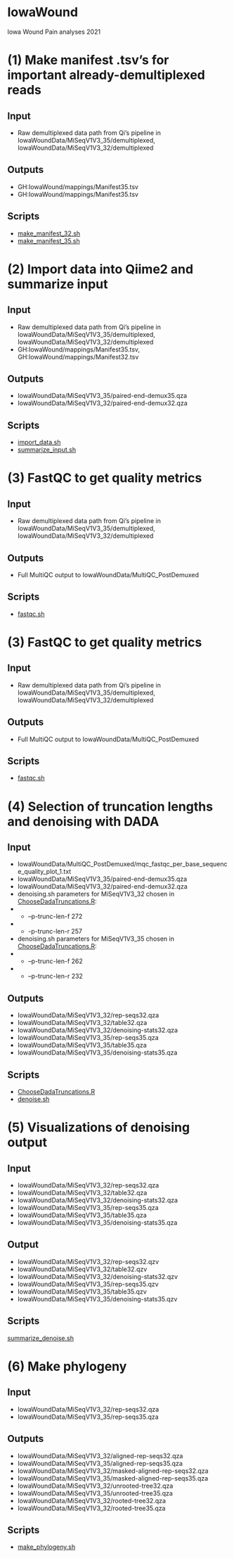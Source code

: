 # IowaWound
Iowa Wound Pain analyses 2021

# (1) Make manifest .tsv’s for important already-demultiplexed reads

## Input
- Raw demultiplexed data path from Qi’s pipeline in IowaWoundData/MiSeqV1V3_35/demultiplexed, IowaWoundData/MiSeqV1V3_32/demultiplexed
## Outputs
-  GH:IowaWound/mappings/Manifest35.tsv
-  GH:IowaWound/mappings/Manifest35.tsv	

## Scripts

- [make_manifest_32.sh](https://github.com/Grice-Lab/IowaWound/blob/master/scripts/make_manifest_35.sh)
- [make_manifest_35.sh](https://github.com/Grice-Lab/IowaWound/blob/master/scripts/make_manifest_32.sh)
    
# (2) Import data into Qiime2 and summarize input

## Input
- Raw demultiplexed data path from Qi’s pipeline in IowaWoundData/MiSeqV1V3_35/demultiplexed, IowaWoundData/MiSeqV1V3_32/demultiplexed
-  GH:IowaWound/mappings/Manifest35.tsv, GH:IowaWound/mappings/Manifest32.tsv

## Outputs
- IowaWoundData/MiSeqV1V3_35/paired-end-demux35.qza
- IowaWoundData/MiSeqV1V3_32/paired-end-demux32.qza

## Scripts

- [import_data.sh](https://github.com/Grice-Lab/IowaWound/blob/master/scripts/import_data.sh)
- [summarize_input.sh](https://github.com/Grice-Lab/IowaWound/blob/master/scripts/summarize_input.sh)

# (3) FastQC to get quality metrics 

## Input
- Raw demultiplexed data path from Qi’s pipeline in IowaWoundData/MiSeqV1V3_35/demultiplexed, IowaWoundData/MiSeqV1V3_32/demultiplexed

## Outputs
- Full MultiQC output to IowaWoundData/MultiQC_PostDemuxed

## Scripts

- [fastqc.sh](https://github.com/Grice-Lab/IowaWound/blob/master/scripts/fastqc.sh)

# (3) FastQC to get quality metrics 

## Input
- Raw demultiplexed data path from Qi’s pipeline in IowaWoundData/MiSeqV1V3_35/demultiplexed, IowaWoundData/MiSeqV1V3_32/demultiplexed

## Outputs
- Full MultiQC output to IowaWoundData/MultiQC_PostDemuxed

## Scripts

- [fastqc.sh](https://github.com/Grice-Lab/IowaWound/blob/master/scripts/fastqc.sh)

# (4) Selection of truncation lengths and denoising with DADA

## Input
- IowaWoundData/MultiQC_PostDemuxed/mqc_fastqc_per_base_sequence_quality_plot_1.txt 
- IowaWoundData/MiSeqV1V3_35/paired-end-demux35.qza
- IowaWoundData/MiSeqV1V3_32/paired-end-demux32.qza
- denoising.sh parameters for MiSeqV1V3_32 chosen in [ChooseDadaTruncations.R](https://github.com/Grice-Lab/IowaWound/blob/master/scripts/ChooseDadaTruncations.R):
- - –p-trunc-len-f 272
- - -p-trunc-len-r 257
- denoising.sh parameters for MiSeqV1V3_35 chosen in [ChooseDadaTruncations.R](https://github.com/Grice-Lab/IowaWound/blob/master/scripts/ChooseDadaTruncations.R):
- - –p-trunc-len-f 262
- - –p-trunc-len-r 232 

## Outputs
- IowaWoundData/MiSeqV1V3_32/rep-seqs32.qza
- IowaWoundData/MiSeqV1V3_32/table32.qza
- IowaWoundData/MiSeqV1V3_32/denoising-stats32.qza
- IowaWoundData/MiSeqV1V3_35/rep-seqs35.qza
- IowaWoundData/MiSeqV1V3_35/table35.qza
- IowaWoundData/MiSeqV1V3_35/denoising-stats35.qza

## Scripts
- [ChooseDadaTruncations.R](https://github.com/Grice-Lab/IowaWound/blob/master/scripts/ChooseDadaTruncations.R)
- [denoise.sh](https://github.com/Grice-Lab/IowaWound/blob/master/scripts/denoise.sh)

# (5) Visualizations of denoising output 
## Input
- IowaWoundData/MiSeqV1V3_32/rep-seqs32.qza
- IowaWoundData/MiSeqV1V3_32/table32.qza
- IowaWoundData/MiSeqV1V3_32/denoising-stats32.qza
- IowaWoundData/MiSeqV1V3_35/rep-seqs35.qza
- IowaWoundData/MiSeqV1V3_35/table35.qza
- IowaWoundData/MiSeqV1V3_35/denoising-stats35.qza
## Output
- IowaWoundData/MiSeqV1V3_32/rep-seqs32.qzv
- IowaWoundData/MiSeqV1V3_32/table32.qzv
- IowaWoundData/MiSeqV1V3_32/denoising-stats32.qzv
- IowaWoundData/MiSeqV1V3_35/rep-seqs35.qzv
- IowaWoundData/MiSeqV1V3_35/table35.qzv
- IowaWoundData/MiSeqV1V3_35/denoising-stats35.qzv

## Scripts
[summarize_denoise.sh](https://github.com/Grice-Lab/IowaWound/blob/master/scripts/summarize_denoise.sh)


# (6) Make phylogeny 
## Input
- IowaWoundData/MiSeqV1V3_32/rep-seqs32.qza 
- IowaWoundData/MiSeqV1V3_35/rep-seqs35.qza 

## Outputs
-  IowaWoundData/MiSeqV1V3_32/aligned-rep-seqs32.qza
-  IowaWoundData/MiSeqV1V3_35/aligned-rep-seqs35.qza
-  IowaWoundData/MiSeqV1V3_32/masked-aligned-rep-seqs32.qza
-  IowaWoundData/MiSeqV1V3_35/masked-aligned-rep-seqs35.qza
-  IowaWoundData/MiSeqV1V3_32/unrooted-tree32.qza
-  IowaWoundData/MiSeqV1V3_35/unrooted-tree35.qza
-  IowaWoundData/MiSeqV1V3_32/rooted-tree32.qza
-  IowaWoundData/MiSeqV1V3_32/rooted-tree35.qza
## Scripts

- [make_phylogeny.sh](https://github.com/Grice-Lab/IowaWound/blob/master/scripts/make_phylogeny.sh)
    
